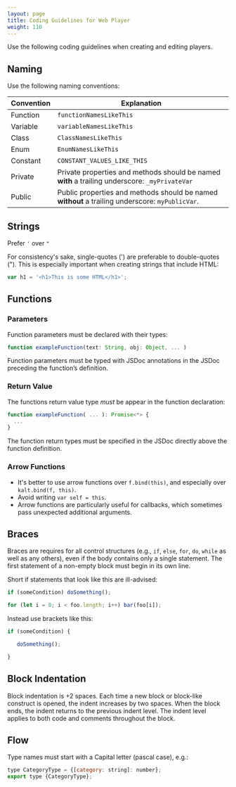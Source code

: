 ```yaml
---
layout: page
title: Coding Guidelines for Web Player
weight: 110
---
```


Use the following coding guidelines when creating and editing players.

## Naming

Use the following naming conventions:

| Convention | Explanation                                                                                     |
| ---------- | ----------------------------------------------------------------------------------------------- |
| Function   | `functionNamesLikeThis`                                                                         |
| Variable   | `variableNamesLikeThis`                                                                         |
| Class      | `ClassNamesLikeThis`                                                                            |
| Enum       | `EnumNamesLikeThis`                                                                             |
| Constant   | `CONSTANT_VALUES_LIKE_THIS`                                                                     |
| Private    | Private properties and methods should be named **with** a trailing underscore: `_myPrivateVar`  |
| Public     | Public properties and methods should be named **without** a trailing underscore: `myPublicVar`. |

## Strings

Prefer `'` over `"`

For consistency's sake, single-quotes (') are preferable to double-quotes ("). This is especially important when creating strings that include HTML:

```javascript
var h1 = '<h1>This is some HTML</h1>';
```

## Functions

### Parameters

Function parameters must be declared with their types:

```javascript
function exampleFunction(text: String, obj: Object, ... )
```

Function parameters must be typed with JSDoc annotations in the JSDoc preceding the function’s definition.

### Return Value

The functions return value type _must_ be appear in the function declaration:

```javascript
function exampleFunction( ... ): Promise<*> {
  ...
}
```

The function return types must be specified in the JSDoc directly above the function definition.

### Arrow Functions

- It's better to use arrow functions over `f.bind(this)`, and especially over `kalt.bind(f, this)`.
- Avoid writing `var self = this`.
- Arrow functions are particularly useful for callbacks, which sometimes pass unexpected additional arguments.

## Braces

Braces are requires for all control structures (e.g., `if`, `else`, `for`, `do`, `while` as well as any others), even if the body contains only a single statement. The first statement of a non-empty block must begin in its own line.

Short if statements that look like this are ill-advised:

```javascript
if (someCondition) doSomething();

for (let i = 0; i < foo.length; i++) bar(foo[i]);
```

Instead use brackets like this: 

```javascript 
if (someCondition) {

   doSomething();

}
```

## Block Indentation

Block indentation is +2 spaces. Each time a new block or block-like construct is opened, the indent increases by two spaces. When the block ends, the indent returns to the previous indent level. The indent level applies to both code and comments throughout the block.

## Flow

Type names must start with a Capital letter (pascal case), e.g.:

```javascript
type CategoryType = {[category: string]: number};
export type {CategoryType};
```
